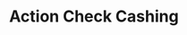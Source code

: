 ---
title: Action Check Cashing
slug: action-check-cashing
updated-on: '2024-05-30T13:44:31.749Z'
created-on: '2024-05-30T13:41:46.671Z'
published-on: '2024-05-30T13:54:32.469Z'
f_city-state-2:
- cms/city/pomona-ca.md
- cms/city/minnetonka-mn.md
- cms/city/hopkins-mn.md
- cms/city/tulsa-ok.md
f_locations:
- cms/payday-loan/action-check-cashing-974.md
- cms/payday-loan/action-check-cashing-975.md
- cms/payday-loan/action-check-cashing-976.md
- cms/payday-loan/action-check-cashing-977.md
- cms/payday-loan/action-check-cashing-978.md
- cms/payday-loan/action-check-cashing-979.md
- cms/payday-loan/action-check-cashing-980.md
f_states:
- cms/state/california.md
- cms/state/minnesota.md
- cms/state/oklahoma.md
layout: '[company].html'
tags: company
---
